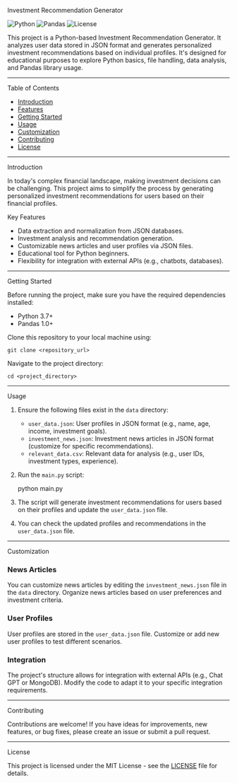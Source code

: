 Investment Recommendation Generator

![Python](https://img.shields.io/badge/Python-3.7%2B-blue)
![Pandas](https://img.shields.io/badge/Pandas-1.0%2B-green)
![License](https://img.shields.io/badge/license-MIT-green)

This project is a Python-based Investment Recommendation Generator. It analyzes user data stored in JSON format and generates personalized investment recommendations based on individual profiles. It's designed for educational purposes to explore Python basics, file handling, data analysis, and Pandas library usage.

----

Table of Contents

- [Introduction](#introduction)
- [Features](#features)
- [Getting Started](#getting-started)
- [Usage](#usage)
- [Customization](#customization)
- [Contributing](#contributing)
- [License](#license)

----

Introduction

In today's complex financial landscape, making investment decisions can be challenging. This project aims to simplify the process by generating personalized investment recommendations for users based on their financial profiles.

Key Features

- Data extraction and normalization from JSON databases.
- Investment analysis and recommendation generation.
- Customizable news articles and user profiles via JSON files.
- Educational tool for Python beginners.
- Flexibility for integration with external APIs (e.g., chatbots, databases).

----

Getting Started

Before running the project, make sure you have the required dependencies installed:

- Python 3.7+
- Pandas 1.0+

Clone this repository to your local machine using:

    git clone <repository_url>

Navigate to the project directory:

    cd <project_directory>

----

Usage

1. Ensure the following files exist in the `data` directory:

   - `user_data.json`: User profiles in JSON format (e.g., name, age, income, investment goals).
   - `investment_news.json`: Investment news articles in JSON format (customize for specific recommendations).
   - `relevant_data.csv`: Relevant data for analysis (e.g., user IDs, investment types, experience).

2. Run the `main.py` script:

    python main.py

3. The script will generate investment recommendations for users based on their profiles and update the `user_data.json` file.

4. You can check the updated profiles and recommendations in the `user_data.json` file.

----

Customization

### News Articles

You can customize news articles by editing the `investment_news.json` file in the `data` directory. Organize news articles based on user preferences and investment criteria.

### User Profiles

User profiles are stored in the `user_data.json` file. Customize or add new user profiles to test different scenarios.

### Integration

The project's structure allows for integration with external APIs (e.g., Chat GPT or MongoDB). Modify the code to adapt it to your specific integration requirements.

----

Contributing

Contributions are welcome! If you have ideas for improvements, new features, or bug fixes, please create an issue or submit a pull request.

----

License

This project is licensed under the MIT License - see the [LICENSE](LICENSE) file for details.